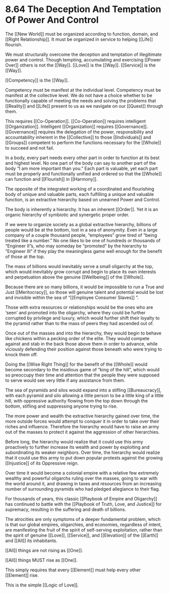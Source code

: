 # 8.64 The Deception And Temptation Of Power And Control

The [[New World]] must be organized according to function, domain, and [[Right Relationship]]. It must be organized in service to helping [[Life]] flourish.

We must structurally overcome the deception and temptation of illegitimate power and control. Though tempting, accumulating and exercising [[Power Over]] others is not the [[Way]]. [[Love]] is the [[Way]]. [[Service]] is the [[Way]].

[[Competency]] is the [[Way]].

Competency must be manifest at the individual level. Competency must be manifest at the collective level. We do not have a choice whether to be functionally capable of meeting the needs and solving the problems that [[Reality]] and [[Life]] present to us as we navigate on our [[Quest]] through them. 

This requires [[Co-Operation]]. [[Co-Operation]] requires intelligent [[Organization]]. Intelligent [[Organization]] requires [[Governance]]. [[Governance]] requires the delegation of the power, responsibility and accountability inherent in the [[Collective]] to those [[Individuals]] and [[Groups]] competent to perform the functions necessary for the [[Whole]] to succeed and not fail.

In a body, every part needs every other part in order to function at its best and highest level. No one part of the body can say to another part of the body “I am more important than you.” Each part is valuable, yet each part must be properly and functionally unified and ordered so that the [[Whole]] can function and [[Flourish]] in [[Harmony]]. 

The opposite of the integrated working of a coordinated and flourishing body of unique and valuable parts, each fulfilling a unique and valuable function, is an extractive hierarchy based on unearned Power and Control. 

The body is inherently a hierarchy. It has an inherent [[Order]]. Yet it is an organic hierarchy of symbiotic and synergetic proper order.

If we were to organize society as a global extractive hierarchy, billions of people would be at the bottom, lost in a sea of anonymity. Even in a large company of a couple thousand people, “employees” grow tired of “being treated like a number.” No one likes to be one of hundreds or thousands of “Engineer II”s, who may someday be “promoted” by the hierarchy to “Engineer III” if they play the meaningless game well enough for the benefit of those at the top.

The mass of billions would inevitably serve a small oligarchy at the top, which would inevitably grow corrupt and begin to place its own interests and perpetuation above the genuine [[Wellbeing]] of the [[Whole]].

Because there are so many billions, it would be impossible to run a True and Just [[Meritocracy]], so those will genuine talent and potential would be lost and invisible within the sea of “[[Employee Consumer Slaves]] ”. 

Those with extra resources or relationships would be the ones who are ‘seen’ and promoted into the oligarchy, where they could be further corrupted by privilege and luxury, which would further shift their loyalty to the pyramid rather than to the mass of peers they had ascended out of.

Once out of the masses and into the hierarchy, they would begin to behave like chickens within a pecking order of the elite. They would compete against and stab in the back those above them in order to advance, while viciously defending their position against those beneath who were trying to knock them off.

Doing the [[Wise Right Thing]] for the benefit of the [[Whole]] would become secondary to the insidious game of “king of the hill”, which would so preoccupy their time and attention that the people they were supposed to serve would see very little if any assistance from them.

The sea of pyramids and silos would expand into a stifling [[Bureaucracy]], with each pyramid and silo allowing a little person to be a little king of a little hill, with oppressive authority flowing from the top down through the bottom, stifling and suppressing anyone trying to rise.

The more power and wealth the extractive hierarchy gained over time, the more outside forces would attempt to conquer it in order to take over their riches and influence. Therefore the hierarchy would have to raise an army out of the masses to protect it against the aggression of other hierarchies.

Before long, the hierarchy would realize that it could use this army proactively to further increase its wealth and power by exploiting and subordinating its weaker neighbors. Over time, the hierarchy would realize that it could use this army to put down popular protests against the growing [[Injustice]] of its Oppressive reign. 

Over time it would become a colonial empire with a relative few extremely wealthy and powerful oligarchs ruling over the masses, going to war with the world around it, and drawing in taxes and resources from an increasing number of surrounding pyramids who had pledged allegiance to their flag.

For thousands of years, this classic [[Playbook of Empire and Oligarchy]] has continued to battle with the [[Playbook of Truth, Love, and Justice]] for supremacy, resulting in the suffering and death of billions.

The atrocities are only symptoms of a deeper fundamental problem, which is that our global empires, oligarchies, and economies, regardless of intent, are manifesting the fruit of the spirit of self-serving exploitation, rather than the spirit of genuine [[Love]], [[Service]], and [[Elevation]] of the [[Earth]] and [[All]] its inhabitants.

[[All]] things are not rising as [[One]].

[[All]] things MUST rise as [[One]].

This simply requires that every [[Element]] must help every other [[Element]] rise.

This is the simple [[Logic of Love]]. 
